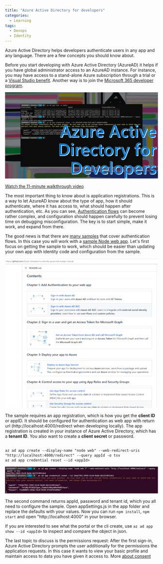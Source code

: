 ```yaml
---
title: "Azure Active Directory for developers"
categories:
  - Learning
tags:
  - Devops
  - Identity
---
```


Azure Active Directory helps developers authenticate users in any app and any language. There are a few concepts you should know about.

Before you start developing with Azure Active Directory (AzureAD) it helps if you have global administrator access to an AzureAD instance. For instance, you may have access to a stand-alone Azure subscription through a trial or a [Visual Studio benefit](https://my.visualstudio.com/?wt.mc_id=pdebruin_content_blog_cnl_csasci). Another way is to join the [Microsoft 365 developer program](https://developer.microsoft.com/microsoft-365/dev-program?wt.mc_id=pdebruin_content_blog_cnl_csasci).

![img](../assets/images/2022-11-18-azure-active-directory-for-developers.png)

[Watch the 11-minute walkthrough video](https://youtu.be/9rdHB-ewqLE)

The most important thing to know about is application registrations. This is a way to let AzureAD know about the type of app, how it should authenticate, where it has access to, what should happen after authentication, etc. As you can see, [Authentication flows](https://learn.microsoft.com/azure/active-directory/develop/authentication-flows-app-scenarios?wt.mc_id=pdebruin_content_blog_cnl_csasci) can become rather complex, and configuration should happen carefully to prevent losing time on debugging misconfiguration. The key is to start simple, make it work, and expand from there.

The good news is that there are [many samples](https://learn.microsoft.com/azure/active-directory/develop/sample-v2-code?wt.mc_id=pdebruin_content_blog_cnl_csasci) that cover authentication flows. In this case you will work with a [sample Node web app](https://github.com/Azure-Samples/ms-identity-javascript-nodejs-tutorial/blob/main/1-Authentication/1-sign-in/README.md?wt.mc_id=pdebruin_content_blog_cnl_csasci). Let's first focus on getting the sample to work, which should be easier than updating your own app with identity code and configuration from the sample.

![img](../assets/images/2022-11-18-azure-active-directory-for-developers1.png)

The sample requires an app registration, which is how you get the **client ID** or appID. It should be configured for authentication as web app with return url (http://localhost:4000/redirect when developing locally). The app registration is created in your instance of Azure Active Directory, which has a **tenant ID**. You also want to create a **client secret** or password.

```azurecli

az ad app create --display-name "node web" --web-redirect-uris "http://localhost:4000/redirect" --query appId -o tsv
az ad app credential reset --id <appId>

```

![img](../assets/images/2022-11-18-azure-active-directory-for-developers2.png)

The second command returns appId, password and tenant id, which you all need to configure the sample. Open appSettings.js in the app folder and replace the defaults with your values. Now you can run ```npm install```, ```npm start``` and open "http://localhost:4000" in your browser.

If you are interested to see what the portal or the cli create, use ``` az ad app show --id <appId> ``` to inspect and compare the object in json. 

The last topic to discuss is the permissions request: After the first sign-in, Azure Active Directory prompts the user additionally for the permissions the application requests. In this case it wants to view your basic profile and maintain access to data you have given it access to. More [about consent](https://learn.microsoft.com/azure/active-directory/develop/application-consent-experience?wt.mc_id=pdebruin_content_blog_cnl_csasci)
